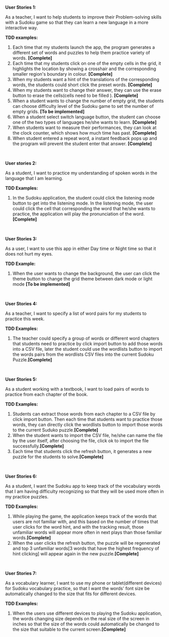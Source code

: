 **User Stories 1:**

As a teacher, I want to help students to improve their Problem-solving skills with a Sudoku game so that they can learn a new language in a more interactive way.

**TDD examples:**

1. Each time that my students launch the app, the program generates a different set of words and puzzles to help them practice variety of words. **[Complete]**
2. Each time that my students click on one of the empty cells in the grid, it highlights the location by showing a crosshair and the corresponding smaller region's boundary in colour. **[Complete]**
3. When my students want a hint of the translations of the corresponding words, the students could short click the preset words. **[Complete]**
4. When my students want to change their answer, they can use the erase button to erase the cells(cells need to be filled ). **[Complete]**
5. When a student wants to change the number of empty grid,  the students can choose difficulty level of the Sudoku game to set the number of empty grids. **[To be implemented]**
6. When a student select switch language button, the student can choose one of the two types of languages he/she wants to learn. **[Complete]**
7. When students want to measure their performances, they can look at the clock counter, which shows how much  time has past. **[Complete]**
8. When student entered a repeat word, a instant feedback pops up and the program will prevent the student enter that answer. **[Complete]**

&nbsp;

**User stories 2:**

As a student, I want to practice my understanding of spoken words in the language that I am learning.

**TDD Examples:**

1. In the Sudoku application, the student could click the listening mode button to get into the listening mode. In the listening mode, the user could click the cell that corresponding the word that he/she wants to practice, the application will play the pronunciation of the word. **[Complete]**

&nbsp;

**User Stories 3:**

As a user, I want to use this app in either Day time or Night time so that it does not hurt my eyes.

**TDD Example:**

1. When the user wants to change the background, the user can click the theme button to change the grid theme between dark mode or light mode **[To be implemented]**

&nbsp;

**User Stories 4:**

As a teacher, I want to specify a list of word pairs for my students to practice this week.

**TDD Examples:**

1. The teacher could specify a group of words or different word chapters that students need to practice by click import button to add those words into a CSV file, later the student could use the wordlists button to import the words pairs from the wordlists CSV files into the current Sudoku Puzzle.**[Complete]**

&nbsp;

**User Stories 5:**

As a student working with a textbook, I want to load pairs of words to practice from each chapter of the book.

**TDD Examples:**

1. Students can extract those words from each chapter to a CSV file by click import button. Then each time that students want to practice those words, they can directly click the wordlists button to import those words to the current Suduko puzzle.**[Complete]**
2. When the student wants to import the CSV file, he/she can name the file by the user itself, after choosing the file, click ok to import the file successfully.**[Complete]**
3. Each time that students click the refresh button, it generates a new puzzle for the students to solve.**[Complete]**

&nbsp;

**User Stories 6:**

As a student, I want the Sudoku app to keep track of the vocabulary words that I am having difficulty recognizing so that they will be used more often in my practice puzzles.

**TDD Examples:**

1. While playing the game, the application keeps track of the words that users are not familiar with, and this based on the number of times that user clicks for the word hint, and with the tracking result, those unfamiliar words will appear more often in next plays than those familiar words.**[Complete]**
2. When the user clicks the refresh button, the puzzle will be regenerated and top 3 unfamiliar words[3 words that have the highest frequency of hint clicking] will appear again in the new puzzle.**[Complete]**

&nbsp;

**User Stories 7:**

As a vocabulary learner, I want to use my phone or tablet(different devices) for Sudoku vocabulary practice, so that I want the words' font size be automatically changed to the size that fits for different devices.

**TDD Examples:**

1. When the users use different devices to playing the Sudoku application, the words changing size depends on the real size of the screen in inches so that the size of the words could automatically be changed to the size that suitable to the current screen.**[Complete]**